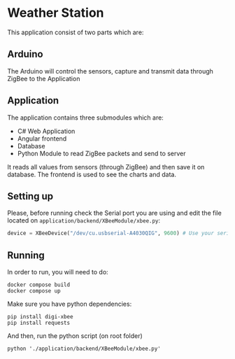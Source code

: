 # Weather Station

This application consist of two parts which are:

## Arduino 
The Arduino will control the sensors, capture and transmit data through ZigBee to the Application


## Application
The application contains three submodules which are:

- C# Web Application
- Angular frontend
- Database
- Python Module to read ZigBee packets and send to server

It reads all values from sensors (through ZigBee) and then save it on database. 
The frontend is used to see the charts and data.

## Setting up
Please, before running check the Serial port you are using and edit the file located on `application/backend/XBeeModule/xbee.py`:

```python
device = XBeeDevice("/dev/cu.usbserial-A4030QIG", 9600) # Use your serial port instead
```

## Running
In order to run, you will need to do:

```
docker compose build
docker compose up
```

Make sure you have python dependencies:
```
pip install digi-xbee
pip install requests
```

And then, run the python script (on root folder)
```
python './application/backend/XBeeModule/xbee.py'
```


